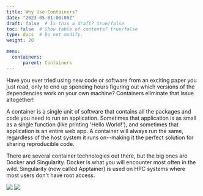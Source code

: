 ```yaml
---
title: Why Use Containers?
date: "2023-05-01:00:00Z"
draft: false  # Is this a draft? true/false
toc: false  # Show table of contents? true/false
type: docs  # Do not modify.
weight: 20

menu:
  containers:
      parent: Containers
---
```


Have you ever tried using new code or software from an exciting paper you just read, only to end up spending hours figuring out which versions of the dependencies work on your own machine? Containers eliminate that issue altogether!

A container is a single unit of software that contains all the packages and code you need to run an application. Sometimes that application is as small as a single function (like printing 'Hello World!'), and sometimes that application is an entire web app. A container will always run the same, regardless of the host system it runs on--making it the perfect solution for sharing reproducible code.

There are several container technologies out there, but the big ones are Docker and Singularity. Docker is what you will encounter most often in the wild. Singularity (now called Apptainer) is used on HPC systems where most users don't have root access.

<img src="/notes/containers/img/docker.png" /> 
<img src="/notes/containers/img/apptainer.png" /> 
